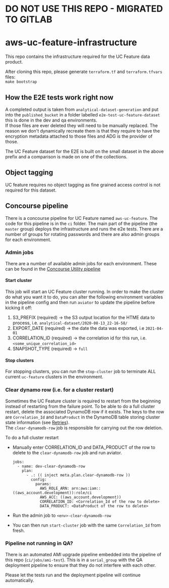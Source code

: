 # DO NOT USE THIS REPO - MIGRATED TO GITLAB


# aws-uc-feature-infrastructure

This repo contains the infrastructure required for the UC Feature data product.

After cloning this repo, please generate `terraform.tf` and `terraform.tfvars` files:  
`make bootstrap`

## How the E2E tests work right now

A completed output is taken from `analytical-dataset-generation` and put into the `published_bucket` in a folder labelled `e2e-test-uc-feature-dataset` this is done in the dev and qa environments.  
If those files are ever deleted they will need to be manually replaced. The reason we don't dynamically recreate them is that they require to have the encryption metadata attached to those files and ADG is the provider of those.  

The UC Feature dataset for the E2E is built on the small dataset in the above prefix and a comparison is made on one of the collections.

## Object tagging

UC feature requires no object tagging as fine grained access control is not required for this dataset.

## Concourse pipeline

There is a concourse pipeline for UC Feature named `aws-uc-feature`. The code for this pipeline is in the `ci` folder. The main part of the pipeline (the `master` group) deploys the infrastructure and runs the e2e tests. There are a number of groups for rotating passwords and there are also admin groups for each environment.

### Admin jobs

There are a number of available admin jobs for each environment. These can be found in the [Concourse Utility pipeline](https://ci.dataworks.dwp.gov.uk/teams/utility/pipelines/uc-feature-emr-admin)

#### Start cluster

This job will start an UC Feature cluster running. In order to make the cluster do what you want it to do, you can alter the following environment variables in the pipeline config and then run `aviator` to update the pipeline before kicking it off:

1. S3_PREFIX (required) -> the S3 output location for the HTME data to process, i.e. `analytical-dataset/2020-08-13_22-16-58/`
1. EXPORT_DATE (required) -> the date the data was exported, i.e `2021-04-01`
1. CORRELATION_ID (required) -> the correlation id for this run, i.e. `<some_unique_correlation_id>`
1. SNAPSHOT_TYPE (required) -> `full`


#### Stop clusters

For stopping clusters, you can run the `stop-cluster` job to terminate ALL current `uc-feature` clusters in the environment.

### Clear dynamo row (i.e. for a cluster restart)

Sometimes the UC Feature cluster is required to restart from the beginning instead of restarting from the failure point.
To be able to do a full cluster restart, delete the associated DynamoDB row if it exists. The keys to the row are `Correlation_Id` and `DataProduct` in the DynamoDB table storing cluster state information (see [Retries](#retries)).   
The `clear-dynamodb-row` job is responsible for carrying out the row deletion.

To do a full cluster restart

* Manually enter CORRELATION_ID and DATA_PRODUCT of the row to delete to the `clear-dynamodb-row` job and run aviator.


    ```
    jobs:
      - name: dev-clear-dynamodb-row
        plan:
          - .: (( inject meta.plan.clear-dynamodb-row ))
            config:
              params:
                AWS_ROLE_ARN: arn:aws:iam::((aws_account.development)):role/ci
                AWS_ACC: ((aws_account.development))
                CORRELATION_ID: <Correlation_Id of the row to delete>
                DATA_PRODUCT: <DataProduct of the row to delete>

    ```
* Run the admin job to `<env>-clear-dynamodb-row`

* You can then run `start-cluster` job with the same `Correlation_Id` from fresh.

### Pipeline not running in QA?

There is an automated AMI upgrade pipeline embedded into the pipeline of this repo (`ci/jobs/ami-test`). This is in a `serial_group` with the QA deployment pipeline to ensure that they do not interfere with each other.

Please let the tests run and the deployment pipeline will continue automatically.
